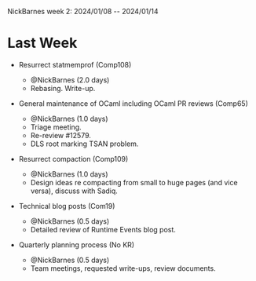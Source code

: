 NickBarnes week 2: 2024/01/08 -- 2024/01/14

# Last Week

- Resurrect statmemprof (Comp108)
  - @NickBarnes (2.0 days)
  - Rebasing. Write-up.

- General maintenance of OCaml including OCaml PR reviews (Comp65)
  - @NickBarnes (1.0 days)
  - Triage meeting.
  - Re-review #12579.
  - DLS root marking TSAN problem.

- Resurrect compaction (Comp109)
  - @NickBarnes (1.0 days)
  - Design ideas re compacting from small to huge pages
    (and vice versa), discuss with Sadiq.

- Technical blog posts (Com19)
  - @NickBarnes (0.5 days)
  - Detailed review of Runtime Events blog post.
  
- Quarterly planning process (No KR)
  - @NickBarnes (0.5 days)
  - Team meetings, requested write-ups, review documents.
